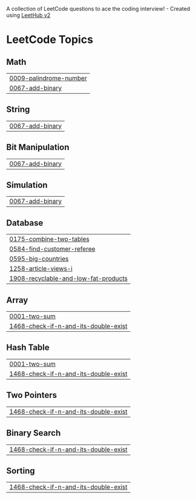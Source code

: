 A collection of LeetCode questions to ace the coding interview! - Created using [LeetHub v2](https://github.com/arunbhardwaj/LeetHub-2.0)
<!---LeetCode Topics Start-->
# LeetCode Topics
## Math
|  |
| ------- |
| [0009-palindrome-number](https://github.com/Mukesh-Samantaray/LeetCode/tree/master/0009-palindrome-number) |
| [0067-add-binary](https://github.com/Mukesh-Samantaray/LeetCode/tree/master/0067-add-binary) |
## String
|  |
| ------- |
| [0067-add-binary](https://github.com/Mukesh-Samantaray/LeetCode/tree/master/0067-add-binary) |
## Bit Manipulation
|  |
| ------- |
| [0067-add-binary](https://github.com/Mukesh-Samantaray/LeetCode/tree/master/0067-add-binary) |
## Simulation
|  |
| ------- |
| [0067-add-binary](https://github.com/Mukesh-Samantaray/LeetCode/tree/master/0067-add-binary) |
## Database
|  |
| ------- |
| [0175-combine-two-tables](https://github.com/Mukesh-Samantaray/LeetCode/tree/master/0175-combine-two-tables) |
| [0584-find-customer-referee](https://github.com/Mukesh-Samantaray/LeetCode/tree/master/0584-find-customer-referee) |
| [0595-big-countries](https://github.com/Mukesh-Samantaray/LeetCode/tree/master/0595-big-countries) |
| [1258-article-views-i](https://github.com/Mukesh-Samantaray/LeetCode/tree/master/1258-article-views-i) |
| [1908-recyclable-and-low-fat-products](https://github.com/Mukesh-Samantaray/LeetCode/tree/master/1908-recyclable-and-low-fat-products) |
## Array
|  |
| ------- |
| [0001-two-sum](https://github.com/Mukesh-Samantaray/LeetCode/tree/master/0001-two-sum) |
| [1468-check-if-n-and-its-double-exist](https://github.com/Mukesh-Samantaray/LeetCode/tree/master/1468-check-if-n-and-its-double-exist) |
## Hash Table
|  |
| ------- |
| [0001-two-sum](https://github.com/Mukesh-Samantaray/LeetCode/tree/master/0001-two-sum) |
| [1468-check-if-n-and-its-double-exist](https://github.com/Mukesh-Samantaray/LeetCode/tree/master/1468-check-if-n-and-its-double-exist) |
## Two Pointers
|  |
| ------- |
| [1468-check-if-n-and-its-double-exist](https://github.com/Mukesh-Samantaray/LeetCode/tree/master/1468-check-if-n-and-its-double-exist) |
## Binary Search
|  |
| ------- |
| [1468-check-if-n-and-its-double-exist](https://github.com/Mukesh-Samantaray/LeetCode/tree/master/1468-check-if-n-and-its-double-exist) |
## Sorting
|  |
| ------- |
| [1468-check-if-n-and-its-double-exist](https://github.com/Mukesh-Samantaray/LeetCode/tree/master/1468-check-if-n-and-its-double-exist) |
<!---LeetCode Topics End-->